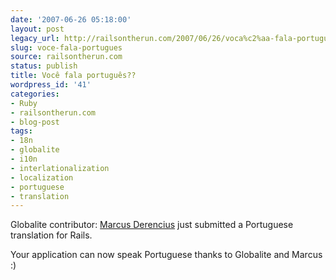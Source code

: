```yaml
---
date: '2007-06-26 05:18:00'
layout: post
legacy_url: http://railsontherun.com/2007/06/26/voca%c2%aa-fala-portugua%c2%aas/
slug: voce-fala-portugues
source: railsontherun.com
status: publish
title: Você fala português??
wordpress_id: '41'
categories:
- Ruby
- railsontherun.com
- blog-post
tags:
- 18n
- globalite
- i10n
- interlationalization
- localization
- portuguese
- translation
---
```


Globalite contributor: [Marcus Derencius](http://www.taoweb.com.br/) just submitted a Portuguese translation for Rails. 





Your application can now speak Portuguese thanks to Globalite and Marcus :)
